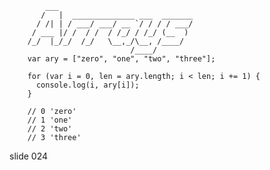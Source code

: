             ___
           /   |  ______________ ___  _______
          / /| | / ___/ ___/ __ `/ / / / ___/
         / ___ |/ /  / /  / /_/ / /_/ (__  )
        /_/  |_/_/  /_/   \__,_/\__, /____/
                               /____/
        var ary = ["zero", "one", "two", "three"];

        for (var i = 0, len = ary.length; i < len; i += 1) {
          console.log(i, ary[i]);
        }

        // 0 'zero'
        // 1 'one'
        // 2 'two'
        // 3 'three'
















































































slide 024
